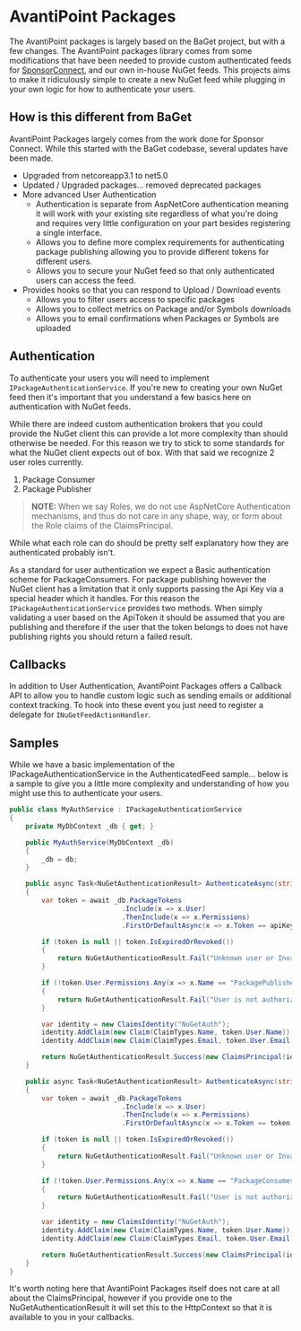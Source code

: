 # AvantiPoint Packages

The AvantiPoint packages is largely based on the BaGet project, but with a few changes. The AvantiPoint packages library comes from some modifications that have been needed to provide custom authenticated feeds for [SponsorConnect](https://sponsorconnect.dev), and our own in-house NuGet feeds. This projects aims to make it ridiculously simple to create a new NuGet feed while plugging in your own logic for how to authenticate your users.

## How is this different from BaGet

AvantiPoint Packages largely comes from the work done for Sponsor Connect. While this started with the BaGet codebase, several updates have been made.

- Upgraded from netcoreapp3.1 to net5.0
- Updated / Upgraded packages... removed deprecated packages
- More advanced User Authentication
  - Authentication is separate from AspNetCore authentication meaning it will work with your existing site regardless of what you're doing and requires very little configuration on your part besides registering a single interface.
  - Allows you to define more complex requirements for authenticating package publishing allowing you to provide different tokens for different users.
  - Allows you to secure your NuGet feed so that only authenticated users can access the feed.
- Provides hooks so that you can respond to Upload / Download events
  - Allows you to filter users access to specific packages
  - Allows you to collect metrics on Package and/or Symbols downloads
  - Allows you to email confirmations when Packages or Symbols are uploaded

## Authentication

To authenticate your users you will need to implement `IPackageAuthenticationService`. If you're new to creating your own NuGet feed then it's important that you understand a few basics here on authentication with NuGet feeds.

While there are indeed custom authentication brokers that you could provide the NuGet client this can provide a lot more complexity than should otherwise be needed. For this reason we try to stick to some standards for what the NuGet client expects out of box. With that said we recognize 2 user roles currently.

1) Package Consumer
2) Package Publisher

> **NOTE:** When we say Roles, we do not use AspNetCore Authentication mechanisms, and thus do not care in any shape, way, or form about the Role claims of the ClaimsPrincipal.

While what each role can do should be pretty self explanatory how they are authenticated probably isn't.

As a standard for user authentication we expect a Basic authentication scheme for PackageConsumers. For package publishing however the NuGet client has a limitation that it only supports passing the Api Key via a special header which it handles. For this reason the `IPackageAuthenticationService` provides two methods. When simply validating a user based on the ApiToken it should be assumed that you are publishing and therefore if the user that the token belongs to does not have publishing rights you should return a failed result.

## Callbacks

In addition to User Authentication, AvantiPoint Packages offers a Callback API to allow you to handle custom logic such as sending emails or additional context tracking. To hook into these event you just need to register a delegate for `INuGetFeedActionHandler`.

## Samples

While we have a basic implementation of the IPackageAuthenticationService in the AuthenticatedFeed sample... below is a sample to give you a little more complexity and understanding of how you might use this to authenticate your users.

```c#
public class MyAuthService : IPackageAuthenticationService
{
    private MyDbContext _db { get; }

    public MyAuthService(MyDbContext _db)
    {
        _db = db;
    }

    public async Task<NuGetAuthenticationResult> AuthenticateAsync(string apiKey, CancellationToken cancellationToken)
    {
        var token = await _db.PackageTokens
                            .Include(x => x.User)
                            .ThenInclude(x => x.Permissions)
                            .FirstOrDefaultAsync(x => x.Token == apiKey);

        if (token is null || token.IsExpiredOrRevoked())
        {
            return NuGetAuthenticationResult.Fail("Unknown user or Invalid Api Token.", "Contoso Corp Feed");
        }

        if (!token.User.Permissions.Any(x => x.Name == "PackagePublisher"))
        {
            return NuGetAuthenticationResult.Fail("User is not authorized to publish packages.", "Contoso Corp Feed");
        }

        var identity = new ClaimsIdentity("NuGetAuth");
        identity.AddClaim(new Claim(ClaimTypes.Name, token.User.Name));
        identity.AddClaim(new Claim(ClaimTypes.Email, token.User.Email));

        return NuGetAuthenticationResult.Success(new ClaimsPrincipal(identity));
    }

    public async Task<NuGetAuthenticationResult> AuthenticateAsync(string username, string token, CancellationToken cancellationToken)
    {
        var token = await _db.PackageTokens
                            .Include(x => x.User)
                            .ThenInclude(x => x.Permissions)
                            .FirstOrDefaultAsync(x => x.Token == token && x.User.Email == username);

        if (token is null || token.IsExpiredOrRevoked())
        {
            return NuGetAuthenticationResult.Fail("Unknown user or Invalid Api Token.", "Contoso Corp Feed");
        }

        if (!token.User.Permissions.Any(x => x.Name == "PackageConsumer"))
        {
            return NuGetAuthenticationResult.Fail("User is not authorized.", "Contoso Corp Feed");
        }

        var identity = new ClaimsIdentity("NuGetAuth");
        identity.AddClaim(new Claim(ClaimTypes.Name, token.User.Name));
        identity.AddClaim(new Claim(ClaimTypes.Email, token.User.Email));

        return NuGetAuthenticationResult.Success(new ClaimsPrincipal(identity));
    }
}
```

It's worth noting here that AvantiPoint Packages itself does not care at all about the ClaimsPrincipal, however if you provide one to the NuGetAuthenticationResult it will set this to the HttpContext so that it is available to you in your callbacks.
